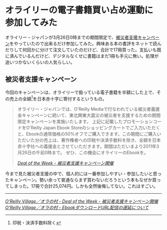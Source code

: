# <span>オライリーの電子書籍買い占め運動に</span><span>参加してみた</span>

オライリー・ジャパンが3月26日0時までの期間限定で、[被災者支援キャンペーン](http://www.oreilly.co.jp/editors/archives/2011/03/deal-of-the-days-support-disater-relief.html)をやっていたので出来るだけ参加してみた。興味ある本の書評をネットで読んだりして何回かに分けて注文していたのだけど、合計で17冊買った。支払いも既に済んでいるんだけど、デジタルなくせに書籍はまだ1冊も手元に無い。処理が追いつかないくらいの人気らしい。

<!-- READMORE -->


## 被災者支援キャンペーン

今回のキャンペーンは、オライリーで扱っている電子書籍を半額にした上で、その売上の全額[^1]を日本赤十字に寄付するというもの。

> オライリー・ジャパンでは、O'Reilly Mediaで行なわれている被災者義援金キャンペーンに続いて、東北関東大震災の被災者を支援するための期間限定キャンペーンを実施いたします。
上記に記載したプロモーションコードをO'Reilly Japan Ebook Storeのショッピングカートでご入力いただくと、Ebookの通常価格の50%オフでご購入できます。この期間にご購入いただいた分の売上は、著作権者への印税や決済手数料を除き、全額を日本赤十字社への義援金とさせていただきます。期間はただいまより2011年3月26日の午前0時まで。
> ぜひ、この機会にオライリーのEbookを。
>
> <cite>[Deal of the Week - 被災者支援キャンペーン開催](http://www.oreilly.co.jp/editors/archives/2011/03/deal-of-the-days-support-disater-relief.html)</cite>

今まで見た被災者支援の中で、個人的には一番参加しやすい・参加したいと思ったキャンペーン。勢い余って普通ならまず買わないだろうという本もなぜか買ってしまった。17冊で合計25,074円。しかも全然後悔してない。これはすごい。

---

<cite>[O'Reilly Village／オラの村 - Deal of the Week - 被災者支援キャンペーン開催](http://www.oreilly.co.jp/editors/archives/2011/03/deal-of-the-days-support-disater-relief.html)</cite>
<cite>[O'Reilly Village／オラの村 - EbookダウンロードURL配信の遅延について](http://www.oreilly.co.jp/editors/archives/2011/03/ann-ebook-notification-delay.html)</cite>

[^1]: 印税・決済手数料除く
